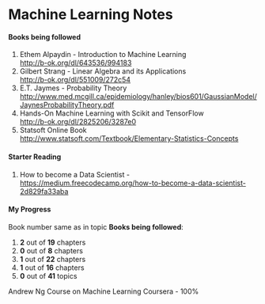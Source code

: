 # Machine Learning Notes 

#### Books being followed
1. Ethem Alpaydin - Introduction to Machine Learning<br>
http://b-ok.org/dl/643536/994183<br>
2. Gilbert Strang - Linear Algebra and its Applications<br>
http://b-ok.org/dl/551009/272c54<br>
3. E.T. Jaymes - Probability Theory<br>
http://www.med.mcgill.ca/epidemiology/hanley/bios601/GaussianModel/JaynesProbabilityTheory.pdf
4. Hands-On Machine Learning with Scikit and TensorFlow<br>
http://b-ok.org/dl/2825206/3287e0
5. Statsoft Online Book<br>
http://www.statsoft.com/Textbook/Elementary-Statistics-Concepts
   
#### Starter Reading
1. How to become a Data Scientist - https://medium.freecodecamp.org/how-to-become-a-data-scientist-2d829fa33aba

#### My Progress
Book number same as in topic <b>Books being followed</b>:
1. **2** out of **19** chapters
2. **0** out of **8** chapters
3. **1** out of **22** chapters
4. **1** out of **16** chapters
5. **0** out of **41** topics

Andrew Ng Course on Machine Learning Coursera - 100% 
